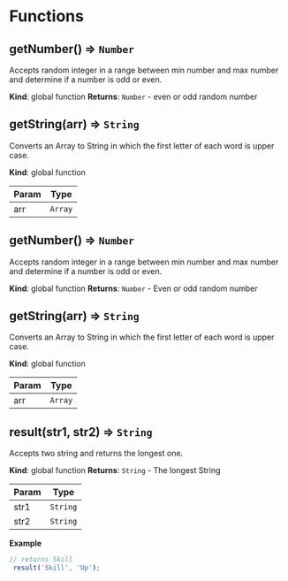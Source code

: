 ﻿# Functions


<a name="getNumber"></a>

## getNumber() ⇒ <code>Number</code>
Accepts random integer in a range between min number and max number and determine if a number is odd or even.

**Kind**: global function
**Returns**: <code>Number</code> - even or odd random number
<a name="getString"></a>

## getString(arr) ⇒ <code>String</code>
Converts an Array to String in which the first letter of each word is upper case.

**Kind**: global function

| Param | Type |
| --- | --- |
| arr | <code>Array</code> |

<a name="result"></a>
## getNumber() ⇒ <code>Number</code>
Accepts random integer in a range between min number and max number and determine if a number is odd or even.

**Kind**: global function
**Returns**: <code>Number</code> - Even or odd random number
<a name="getString"></a>

## getString(arr) ⇒ <code>String</code>
Converts an Array to String in which the first letter of each word is upper case.

**Kind**: global function

| Param | Type |
| --- | --- |
| arr | <code>Array</code> |

<a name="result"></a>

## result(str1, str2) ⇒ <code>String</code>
Accepts two string and returns the longest one.

**Kind**: global function
**Returns**: <code>String</code> - The longest String

| Param | Type |
| --- | --- |
| str1 | <code>String</code> |
| str2 | <code>String</code> |

**Example**
```js
// returns Skill
 result('Skill', 'Up');
```

```
